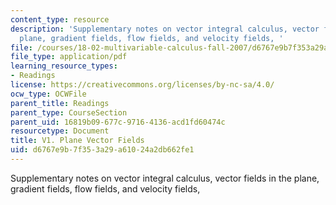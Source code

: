 ```yaml
---
content_type: resource
description: 'Supplementary notes on vector integral calculus, vector fields in the
  plane, gradient fields, flow fields, and velocity fields, '
file: /courses/18-02-multivariable-calculus-fall-2007/d6767e9b7f353a29a61024a2db662fe1_plane_vector_fld.pdf
file_type: application/pdf
learning_resource_types:
- Readings
license: https://creativecommons.org/licenses/by-nc-sa/4.0/
ocw_type: OCWFile
parent_title: Readings
parent_type: CourseSection
parent_uid: 16819b09-677c-9716-4136-acd1fd60474c
resourcetype: Document
title: V1. Plane Vector Fields
uid: d6767e9b-7f35-3a29-a610-24a2db662fe1
---
```

Supplementary notes on vector integral calculus, vector fields in the plane, gradient fields, flow fields, and velocity fields, 